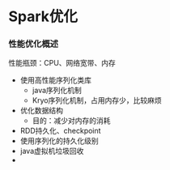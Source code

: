 # Spark优化

### 性能优化概述

性能瓶颈：CPU、网络宽带、内存

- 使用高性能序列化类库
  - java序列化机制
  - Kryo序列化机制，占用内存少，比较麻烦
- 优化数据结构
  - 目的：减少对内存的消耗
- RDD持久化、checkpoint
- 使用序列化的持久化级别
- java虚拟机垃圾回收
- 